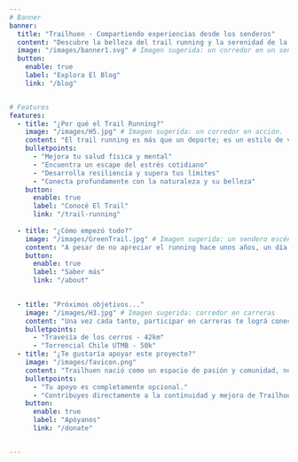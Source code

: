 ```yaml
---
# Banner
banner:
  title: "Trailhuen - Compartiendo experiencias desde los senderos"
  content: "Descubre la belleza del trail running y la serenidad de la naturaleza a través de experiencias, aventuras y relatos personales."
  image: "/images/banner1.svg" # Imagen sugerida: un corredor en un sendero montañoso.
  button:
    enable: true
    label: "Explora El Blog"
    link: "/blog"


# Features
features:
  - title: "¿Por qué el Trail Running?"
    image: "/images/H5.jpg" # Imagen sugerida: un corredor en acción.
    content: "El trail running es más que un deporte; es un estilo de vida. Conéctate con la naturaleza y disfruta de la aventura."
    bulletpoints:
      - "Mejora tu salud física y mental"
      - "Encuentra un escape del estrés cotidiano"
      - "Desarrolla resiliencia y supera tus límites"
      - "Conecta profundamente con la naturaleza y su belleza"
    button:
      enable: true
      label: "Conocé El Trail"
      link: "/trail-running"
      
  - title: "¿Cómo empezó todo?"
    image: "/images/GreenTrail.jpg" # Imagen sugerida: un sendero escénico.
    content: "A pesar de no apreciar el running hace unos años, un día surgió el deseo de correr un maratón. Sin embargo, sabía que ese sueño, no se lograría de la noche a la mañana..."
    button:
      enable: true
      label: "Saber más"
      link: "/about"

  
  - title: "Próximos objetivos..."
    image: "/images/H3.jpg" # Imagen sugerida: corredor en carreras
    content: "Una vez cada tanto, participar en carreras te lográ conectar con la inmensa comunidad del trail, y te ayuda a ver el progreso logrado. Estos abarcan mis próximos deseos:"
    bulletpoints:
      - "Travesía de los cerros - 42km"
      - "Torrencial Chile UTMB - 50k"
  - title: "¿Te gustaría apoyar este proyecto?"  
    image: "/images/favicon.png"  
    content: "Trailhuen nació como un espacio de pasión y comunidad, no como un negocio. Por eso, he decidido mantenerlo libre de anuncios intrusivos que puedan afectar tu experiencia. Si valoras mi contenido y quieres ayudarme a mantener el proyecto en marcha, tu aporte será recibido con gratitud."  
    bulletpoints:  
      - "Tu apoyo es completamente opcional."  
      - "Contribuyes directamente a la continuidad y mejora de Trailhuen."  
    button:  
      enable: true  
      label: "Apóyanos"  
      link: "/donate"  


---
```

